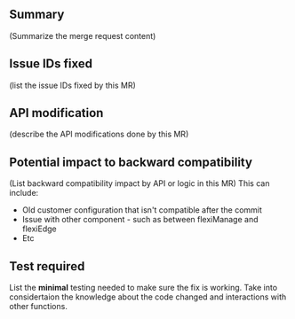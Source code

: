 ## Summary

(Summarize the merge request content)

## Issue IDs fixed

(list the issue IDs fixed by this MR)

## API modification

(describe the API modifications done by this MR)

## Potential impact to backward compatibility

(List backward compatibility impact by API or logic in this MR)
This can include:
- Old customer configuration that isn't compatible after the commit
- Issue with other component - such as between flexiManage and flexiEdge
- Etc

## Test required

List the **minimal** testing needed to make sure the fix is working.
Take into considertaion the knowledge about the code changed 
and interactions with other functions.
